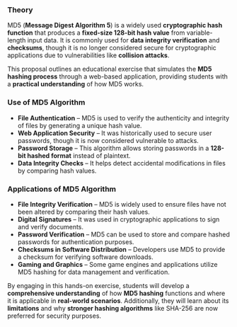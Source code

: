### **Theory**  

<div>

MD5 (**Message Digest Algorithm 5**) is a widely used **cryptographic hash function** that produces a **fixed-size 128-bit hash value** from variable-length input data. It is commonly used for **data integrity verification** and **checksums**, though it is no longer considered secure for cryptographic applications due to vulnerabilities like **collision attacks**.  

This proposal outlines an educational exercise that simulates the **MD5 hashing process** through a web-based application, providing students with a **practical understanding** of how MD5 works.  
</div>  

### **Use of MD5 Algorithm**  
- **File Authentication** – MD5 is used to verify the authenticity and integrity of files by generating a unique hash value.  
- **Web Application Security** – It was historically used to secure user passwords, though it is now considered vulnerable to attacks.  
- **Password Storage** – This algorithm allows storing passwords in a **128-bit hashed format** instead of plaintext.  
- **Data Integrity Checks** – It helps detect accidental modifications in files by comparing hash values.  

<div>  
   
</div>  

### **Applications of MD5 Algorithm**  
- **File Integrity Verification** – MD5 is widely used to ensure files have not been altered by comparing their hash values.  
- **Digital Signatures** – It was used in cryptographic applications to sign and verify documents.  
- **Password Verification** – MD5 can be used to store and compare hashed passwords for authentication purposes.  
- **Checksums in Software Distribution** – Developers use MD5 to provide a checksum for verifying software downloads.  
- **Gaming and Graphics** – Some game engines and applications utilize MD5 hashing for data management and verification.  

By engaging in this hands-on exercise, students will develop a **comprehensive understanding** of how **MD5 hashing** functions and where it is applicable in **real-world scenarios**. Additionally, they will learn about its **limitations** and why **stronger hashing algorithms** like SHA-256 are now preferred for security purposes.
